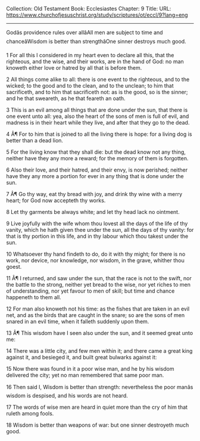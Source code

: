 Collection: Old Testament
Book: Ecclesiastes
Chapter: 9
Title: 
URL: https://www.churchofjesuschrist.org/study/scriptures/ot/eccl/9?lang=eng

---

Godâs providence rules over allâAll men are subject to time and chanceâWisdom is better than strengthâOne sinner destroys much good.

1 For all this I considered in my heart even to declare all this, that the righteous, and the wise, and their works, are in the hand of God: no man knoweth either love or hatred by all that is before them.

2 All things come alike to all: there is one event to the righteous, and to the wicked; to the good and to the clean, and to the unclean; to him that sacrificeth, and to him that sacrificeth not: as is the good, so is the sinner; and he that sweareth, as he that feareth an oath.

3 This is an evil among all things that are done under the sun, that there is one event unto all: yea, also the heart of the sons of men is full of evil, and madness is in their heart while they live, and after that they go to the dead.

4 Â¶ For to him that is joined to all the living there is hope: for a living dog is better than a dead lion.

5 For the living know that they shall die: but the dead know not any thing, neither have they any more a reward; for the memory of them is forgotten.

6 Also their love, and their hatred, and their envy, is now perished; neither have they any more a portion for ever in any thing that is done under the sun.

7 Â¶ Go thy way, eat thy bread with joy, and drink thy wine with a merry heart; for God now accepteth thy works.

8 Let thy garments be always white; and let thy head lack no ointment.

9 Live joyfully with the wife whom thou lovest all the days of the life of thy vanity, which he hath given thee under the sun, all the days of thy vanity: for that is thy portion in this life, and in thy labour which thou takest under the sun.

10 Whatsoever thy hand findeth to do, do it with thy might; for there is no work, nor device, nor knowledge, nor wisdom, in the grave, whither thou goest.

11 Â¶ I returned, and saw under the sun, that the race is not to the swift, nor the battle to the strong, neither yet bread to the wise, nor yet riches to men of understanding, nor yet favour to men of skill; but time and chance happeneth to them all.

12 For man also knoweth not his time: as the fishes that are taken in an evil net, and as the birds that are caught in the snare; so are the sons of men snared in an evil time, when it falleth suddenly upon them.

13 Â¶ This wisdom have I seen also under the sun, and it seemed great unto me:

14 There was a little city, and few men within it; and there came a great king against it, and besieged it, and built great bulwarks against it:

15 Now there was found in it a poor wise man, and he by his wisdom delivered the city; yet no man remembered that same poor man.

16 Then said I, Wisdom is better than strength: nevertheless the poor manâs wisdom is despised, and his words are not heard.

17 The words of wise men are heard in quiet more than the cry of him that ruleth among fools.

18 Wisdom is better than weapons of war: but one sinner destroyeth much good.
